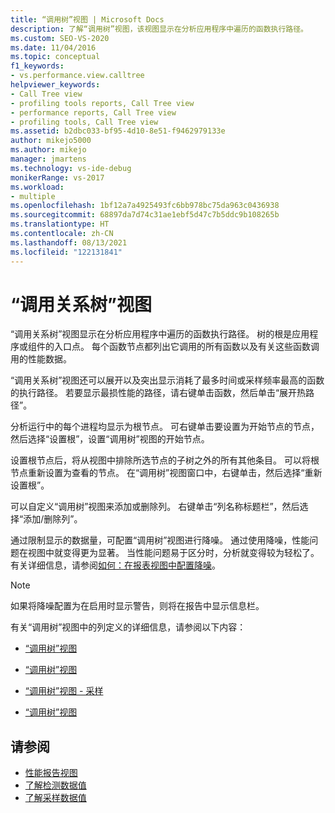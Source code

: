 ```yaml
---
title: “调用树”视图 | Microsoft Docs
description: 了解“调用树”视图，该视图显示在分析应用程序中遍历的函数执行路径。
ms.custom: SEO-VS-2020
ms.date: 11/04/2016
ms.topic: conceptual
f1_keywords:
- vs.performance.view.calltree
helpviewer_keywords:
- Call Tree view
- profiling tools reports, Call Tree view
- performance reports, Call Tree view
- profiling tools, Call Tree view
ms.assetid: b2dbc033-bf95-4d10-8e51-f9462979133e
author: mikejo5000
ms.author: mikejo
manager: jmartens
ms.technology: vs-ide-debug
monikerRange: vs-2017
ms.workload:
- multiple
ms.openlocfilehash: 1bf12a7a4925493fc6bb978bc75da963c0436938
ms.sourcegitcommit: 68897da7d74c31ae1ebf5d47c7b5ddc9b108265b
ms.translationtype: HT
ms.contentlocale: zh-CN
ms.lasthandoff: 08/13/2021
ms.locfileid: "122131841"
---
```

# <a name="call-tree-view"></a>“调用关系树”视图
“调用关系树”视图显示在分析应用程序中遍历的函数执行路径。 树的根是应用程序或组件的入口点。 每个函数节点都列出它调用的所有函数以及有关这些函数调用的性能数据。

 “调用关系树”视图还可以展开以及突出显示消耗了最多时间或采样频率最高的函数的执行路径。 若要显示最损性能的路径，请右键单击函数，然后单击“展开热路径”。

 分析运行中的每个进程均显示为根节点。 可右键单击要设置为开始节点的节点，然后选择“设置根”，设置“调用树”视图的开始节点。

 设置根节点后，将从视图中排除所选节点的子树之外的所有其他条目。 可以将根节点重新设置为查看的节点。 在“调用树”视图窗口中，右键单击，然后选择“重新设置根”。

 可以自定义“调用树”视图来添加或删除列。 右键单击“列名称标题栏”，然后选择“添加/删除列”。

 通过限制显示的数据量，可配置“调用树”视图进行降噪。 通过使用降噪，性能问题在视图中就变得更为显著。 当性能问题易于区分时，分析就变得较为轻松了。 有关详细信息，请参阅[如何：在报表视图中配置降噪](../profiling/how-to-configure-noise-reduction-in-report-views.md)。

> [!NOTE]
> 如果将降噪配置为在启用时显示警告，则将在报告中显示信息栏。

 有关“调用树”视图中的列定义的详细信息，请参阅以下内容：

- [“调用树”视图](../profiling/call-tree-view-sampling-data.md)

- [“调用树”视图](../profiling/call-tree-view-instrumentation-data.md)

- [“调用树”视图 - 采样](../profiling/call-tree-view-dotnet-memory-sampling-data.md)

- [“调用树”视图](../profiling/call-tree-view-contention-data.md)

## <a name="see-also"></a>请参阅
- [性能报告视图](../profiling/performance-report-views.md)
- [了解检测数据值](../profiling/understanding-instrumentation-data-values.md)
- [了解采样数据值](../profiling/understanding-sampling-data-values.md)
